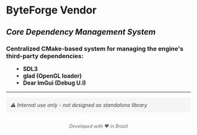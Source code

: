 # ByteForge Vendor
## *Core Dependency Management System*
### Centralized CMake-based system for managing the engine's third-party dependencies:

<div style="font-size: 1.1em; margin-left: 20px;">

- **SDL3**
- **glad (OpenGL loader)**
- **Dear ImGui (Debug U.I)**

</div>

<hr>

<div style="background: #f5f5f5; padding: 12px; border-radius: 6px; margin: 10px 0; font-style: italic; color: #424242">
⚠️ Internal use only - not designed as standalone library
</div>

<p align="center" style="font-size: 0.9em; margin-top: 30px; color: #666;">
    <em>Developed with ❤️ in Brazil</em>
</p>